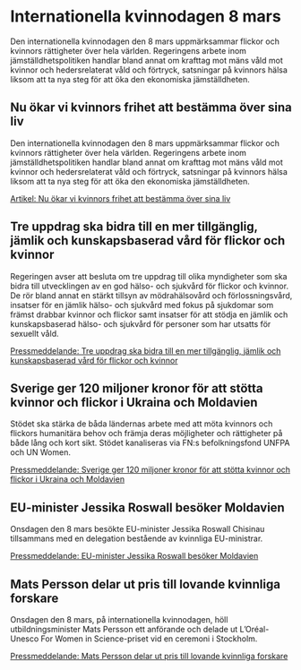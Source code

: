 # Internationella kvinnodagen 8 mars

Den internationella kvinnodagen den 8 mars uppmärksammar flickor och kvinnors rättigheter över hela världen. Regeringens arbete inom jämställdhetspolitiken handlar bland annat om krafttag mot mäns våld mot kvinnor och hedersrelaterat våld och förtryck, satsningar på kvinnors hälsa liksom att ta nya steg för att öka den ekonomiska jämställdheten.

## Nu ökar vi kvinnors frihet att bestämma över sina liv

Den internationella kvinnodagen den 8 mars uppmärksammar flickor och kvinnors rättigheter över hela världen. Regeringens arbete inom jämställdhetspolitiken handlar bland annat om krafttag mot mäns våld mot kvinnor och hedersrelaterat våld och förtryck, satsningar på kvinnors hälsa liksom att ta nya steg för att öka den ekonomiska jämställdheten.

[Artikel: Nu ökar vi kvinnors frihet att bestämma över sina liv](/artiklar/2023/03/nu-okar-vi-kvinnors-frihet-att-bestamma-over-sina-liv/)

## Tre uppdrag ska bidra till en mer tillgänglig, jämlik och kunskapsbaserad vård för flickor och kvinnor

Regeringen avser att besluta om tre uppdrag till olika myndigheter som ska bidra till utvecklingen av en god hälso- och sjukvård för flickor och kvinnor. De rör bland annat en stärkt tillsyn av mödrahälsovård och förlossningsvård, insatser för en jämlik hälso- och sjukvård med fokus på sjukdomar som främst drabbar kvinnor och flickor samt insatser för att stödja en jämlik och kunskapsbaserad hälso- och sjukvård för personer som har utsatts för sexuellt våld.

[Pressmeddelande: Tre uppdrag ska bidra till en mer tillgänglig, jämlik och kunskapsbaserad vård för flickor och kvinnor](/pressmeddelanden/2023/03/tre-uppdrag-ska-bidra-till-en-mer-tillganglig-jamlik-och-kunskapsbaserad-vard-for-flickor-och-kvinnor/)

## Sverige ger 120 miljoner kronor för att stötta kvinnor och flickor i Ukraina och Moldavien

Stödet ska stärka de båda ländernas arbete med att möta kvinnors och flickors humanitära behov och främja deras möjligheter och rättigheter på både lång och kort sikt. Stödet kanaliseras via FN:s befolkningsfond UNFPA och UN Women.

[Pressmeddelande: Sverige ger 120 miljoner kronor för att stötta kvinnor och flickor i Ukraina och Moldavien](/pressmeddelanden/2023/03/sverige-ger-120-miljoner-kronor-for-att-stotta-kvinnor-och-flickor-i-ukraina-och-moldavien/)

## EU-minister Jessika Roswall besöker Moldavien

Onsdagen den 8 mars besökte EU-minister Jessika Roswall Chisinau tillsammans med en delegation bestående av kvinnliga EU-ministrar.

[Pressmeddelande: EU-minister Jessika Roswall besöker Moldavien](/pressmeddelanden/2023/03/eu-minister-jessika-roswall-besoker-moldavien/)

## Mats Persson delar ut pris till lovande kvinnliga forskare

Onsdagen den 8 mars, på internationella kvinnodagen, höll utbildningsminister Mats Persson ett anförande och delade ut L’Oréal-Unesco For Women in Science-priset vid en ceremoni i Stockholm.

[Pressmeddelande: Mats Persson delar ut pris till lovande kvinnliga forskare](/pressmeddelanden/2023/03/mats-persson-delar-ut-pris-till-lovande-kvinnliga-forskare/)
